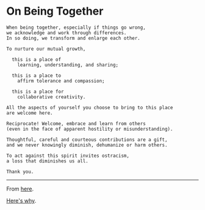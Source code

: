 # On Being Together

```
When being together, especially if things go wrong,  
we acknowledge and work through differences.  
In so doing, we transform and enlarge each other.

To nurture our mutual growth,

  this is a place of  
    learning, understanding, and sharing;  

  this is a place to  
    affirm tolerance and compassion;  

  this is a place for  
    collaborative creativity.

All the aspects of yourself you choose to bring to this place  
are welcome here.

Reciprocate! Welcome, embrace and learn from others  
(even in the face of apparent hostility or misunderstanding).

Thoughtful, careful and courteous contributions are a gift,
and we never knowingly diminish, dehumanize or harm others.

To act against this spirit invites ostracism, 
a loss that diminishes us all.

Thank you.
```

---

From [here](https://github.com/ntoll/being_together).

[Here's why](https://ntoll.org/article/on-being-together/).
